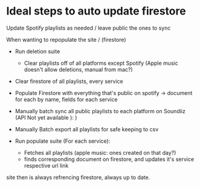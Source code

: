 # Ideal steps to auto update firestore
Update Spotify playlists as needed / leave public the ones to sync

When wanting to repopulate the site / (firestore) 
- Run deletion suite
  - Clear playlists off of all platforms except Spotify (Apple music doesn't allow deletions, manual from mac?)

- Clear firestore of all playlists, every service
- Populate Firestore with everything that's public on spotify -> document for each by name, fields for each service 

- Manually batch sync all public playlists to each platform on Soundiiz (API Not yet available ): )
- Manually Batch export all playlists for safe keeping to csv

- Run populate suite (For each service):
  - Fetches all playlists (apple music: ones created on that day?)
  - finds corresponding document on firestore, and updates it's service respective url link

site then is always refrencing firestore, always up to date.
